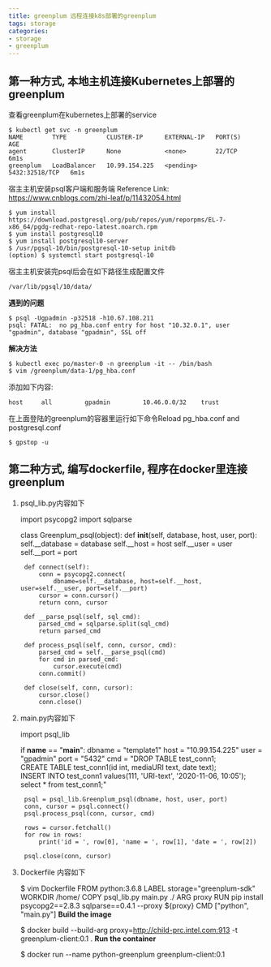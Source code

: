```yaml
---
title: greenplum 远程连接k8s部署的greenplum
tags: storage
categories:
- storage
- greenplum
---
```



## 第一种方式, 本地主机连接Kubernetes上部署的greenplum

查看greenplum在kubernetes上部署的service

	$ kubectl get svc -n greenplum
	NAME        TYPE           CLUSTER-IP      EXTERNAL-IP   PORT(S)          AGE
	agent       ClusterIP      None            <none>        22/TCP           6m1s
	greenplum   LoadBalancer   10.99.154.225   <pending>     5432:32518/TCP   6m1s

宿主主机安装psql客户端和服务端
Reference Link: https://www.cnblogs.com/zhi-leaf/p/11432054.html

	$ yum install https://download.postgresql.org/pub/repos/yum/reporpms/EL-7-x86_64/pgdg-redhat-repo-latest.noarch.rpm
	$ yum install postgresql10
	$ yum install postgresql10-server
	$ /usr/pgsql-10/bin/postgresql-10-setup initdb
	(option) $ systemctl start postgresql-10
宿主主机安装完psql后会在如下路径生成配置文件

	/var/lib/pgsql/10/data/

**遇到的问题**

	$ psql -Ugpadmin -p32518 -h10.67.108.211
	psql: FATAL:  no pg_hba.conf entry for host "10.32.0.1", user "gpadmin", database "gpadmin", SSL off

**解决方法**

	$ kubectl exec po/master-0 -n greenplum -it -- /bin/bash
	$ vim /greenplum/data-1/pg_hba.conf
添加如下内容:

	host     all         gpadmin         10.46.0.0/32    trust
在上面登陆的greenplum的容器里运行如下命令Reload pg_hba.conf and postgresql.conf

	$ gpstop -u

## 第二种方式, 编写dockerfile, 程序在docker里连接greenplum

1. psql_lib.py内容如下


	import psycopg2
	import sqlparse
	
	class Greenplum_psql(object):
	    def __init__(self, database, host, user, port):
	        self.__database = database
	        self.__host = host
	        self.__user = user
	        self.__port = port
	
	    def connect(self):
	        conn = psycopg2.connect(
	            dbname=self.__database, host=self.__host, user=self.__user, port=self.__port)
	        cursor = conn.cursor()
	        return conn, cursor
	
	    def __parse_psql(self, sql_cmd):
	        parsed_cmd = sqlparse.split(sql_cmd)
	        return parsed_cmd
	
	    def process_psql(self, conn, cursor, cmd):
	        parsed_cmd = self.__parse_psql(cmd)
	        for cmd in parsed_cmd:
	            cursor.execute(cmd)
	        conn.commit()
	
	    def close(self, conn, cursor):
	        cursor.close()
	        conn.close()

2. main.py内容如下


	import psql_lib
	
	if __name__ == "__main__":
	    dbname = "template1"
	    host = "10.99.154.225"
	    user = "gpadmin"
	    port = "5432"
	    cmd = "DROP TABLE test_conn1;\
	CREATE TABLE test_conn1(id int, mediaURI text, date text);\
	INSERT INTO test_conn1 values(111, 'URI-text', '2020-11-06, 10:05');\
	select * from test_conn1;"
	
	    psql = psql_lib.Greenplum_psql(dbname, host, user, port)
	    conn, cursor = psql.connect()
	    psql.process_psql(conn, cursor, cmd)
	
	    rows = cursor.fetchall()
	    for row in rows:
	        print('id = ', row[0], 'name = ', row[1], 'date = ', row[2])
	
	    psql.close(conn, cursor)

3. Dockerfile 内容如下


	$ vim Dockerfile
	FROM python:3.6.8
	LABEL storage="greenplum-sdk"
	WORKDIR /home/
	COPY psql_lib.py main.py ./
	ARG proxy
	RUN pip install psycopg2==2.8.3 sqlparse==0.4.1 --proxy ${proxy}
	CMD ["python", "main.py"]
**Build the image**

	$ docker build --build-arg proxy=http://child-prc.intel.com:913 -t greenplum-client:0.1 .
**Run the container**

	$ docker run --name python-greenplum greenplum-client:0.1





